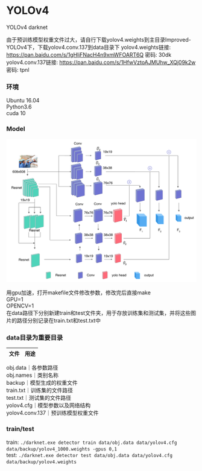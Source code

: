 # YOLOv4
YOLOv4 darknet

由于预训练模型权重文件过大，请自行下载yolov4.weights到主目录Improved-YOLOv4下，下载yolov4.conv.137到data目录下
yolov4.weights链接: https://pan.baidu.com/s/1gHljFNacH4n9xmWFOART6Q  密码: 30dk
yolov4.conv.137链接: https://pan.baidu.com/s/1HfwVztoAJMUhw_XQj09k2w  密码: tpnl

### 环境  
Ubuntu 16.04  
Python3.6  
cuda 10  

### Model
![](https://github.com/gqq1210/Improved-YOLOv4/blob/91ee3441a30fefddbaa089993c35d49320e79ed9/screenshots/model.png)
  
用gpu加速，打开makefile文件修改参数，修改完后直接make  
GPU=1  
OPENCV=1  
在data路径下分别新建train和test文件夹，用于存放训练集和测试集，并将这些图片的路径分别记录在train.txt和test.txt中  

### data目录为重要目录  
文件 | 用途
------ | ------
obj.data｜各参数路径  
obj.names｜类别名称  
backup｜模型生成的权重文件  
train.txt｜训练集的文件路径  
test.txt｜测试集的文件路径  
yolov4.cfg｜模型参数以及网络结构  
yolov4.conv.137｜预训练模型权重文件  


### train/test
train: ``./darknet.exe detector train data/obj.data data/yolov4.cfg data/backup/yolov4_1000.weights -gpus 0,1``  
test: ``./darknet.exe detector test data/obj.data data/yolov4.cfg data/backup/yolov4.weights``
